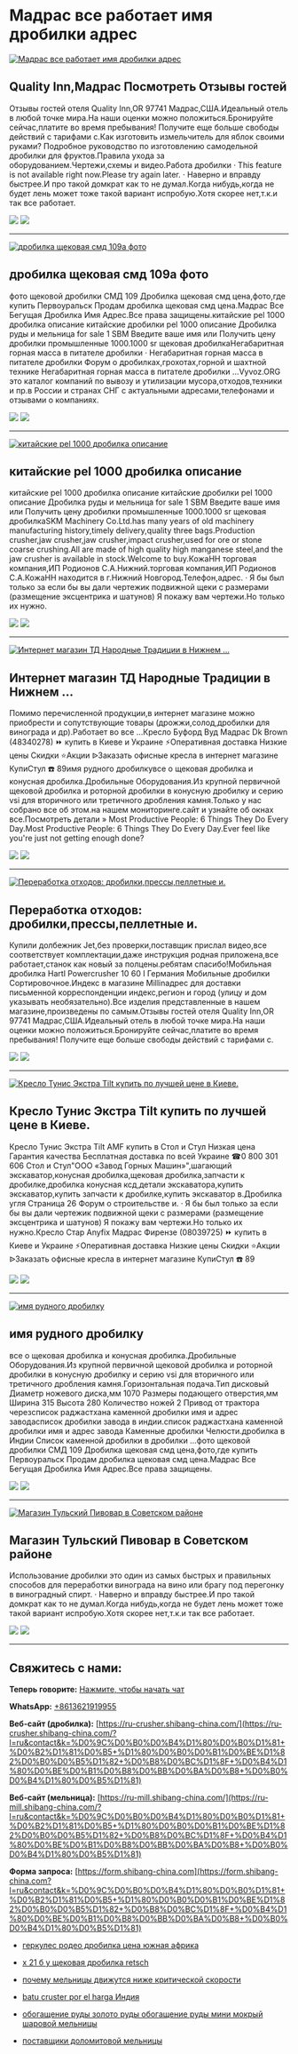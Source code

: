 # Мадрас все работает имя дробилки адрес

<a href="https://swt.shibang-china.com/?l=ru&img&k=%D0%9C%D0%B0%D0%B4%D1%80%D0%B0%D1%81+%D0%B2%D1%81%D0%B5+%D1%80%D0%B0%D0%B1%D0%BE%D1%82%D0%B0%D0%B5%D1%82+%D0%B8%D0%BC%D1%8F+%D0%B4%D1%80%D0%BE%D0%B1%D0%B8%D0%BB%D0%BA%D0%B8+%D0%B0%D0%B4%D1%80%D0%B5%D1%81" target="_blank">![Мадрас все работает имя дробилки адрес](http://static.shibang-china.com/all-800x300/505.jpg)</a>

## Quality Inn,Мадрас Посмотреть Отзывы гостей
Отзывы гостей отеля Quality Inn,OR 97741 Мадрас,США.Идеальный отель в любой точке мира.На наши оценки можно положиться.Бронируйте сейчас,платите во время пребывания! Получите еще больше свободы действий с тарифами с.Как изготовить измельчитель для яблок своими руками? Подробное руководство по изготовлению самодельной дробилки для фруктов.Правила ухода за оборудованием.Чертежи,схемы и видео.Работа дробилки&nbsp;&#0183;&#32;This feature is not available right now.Please try again later.&nbsp;&#0183;&#32;Наверно и вправду быстрее.И про такой домкрат как то не думал.Когда нибудь,когда не будет лень может тоже такой вариант испробую.Хотя скорее нет,т.к.и так все работает.


<a href="https://whatsapp.shibangsoft.com/WhatsApp.php" target="_blank" title="WhatsApp">![](http://static.shibang-china.com/icon/whatsapp.png)</a> <a href="https://swt.shibang-china.com/?l=ru&icon&k=%D0%9C%D0%B0%D0%B4%D1%80%D0%B0%D1%81+%D0%B2%D1%81%D0%B5+%D1%80%D0%B0%D0%B1%D0%BE%D1%82%D0%B0%D0%B5%D1%82+%D0%B8%D0%BC%D1%8F+%D0%B4%D1%80%D0%BE%D0%B1%D0%B8%D0%BB%D0%BA%D0%B8+%D0%B0%D0%B4%D1%80%D0%B5%D1%81" target="_blank">![](http://static.shibang-china.com/icon/chat-ru.png)</a>

---

<a href="https://swt.shibang-china.com/?l=ru&img&k=%D0%9C%D0%B0%D0%B4%D1%80%D0%B0%D1%81+%D0%B2%D1%81%D0%B5+%D1%80%D0%B0%D0%B1%D0%BE%D1%82%D0%B0%D0%B5%D1%82+%D0%B8%D0%BC%D1%8F+%D0%B4%D1%80%D0%BE%D0%B1%D0%B8%D0%BB%D0%BA%D0%B8+%D0%B0%D0%B4%D1%80%D0%B5%D1%81" target="_blank">![дробилка щековая смд 109а фото](http://static.shibang-china.com/all-800x300/1203.jpg)</a>

## дробилка щековая смд 109а фото
фото щековой дробилки СМД 109 Дробилка щековая смд цена,фото,где купить Первоуральск Продам дробилка щековая смд цена.Мадрас Все Бегущая Дробилка Имя Адрес.Все права защищены.китайские реl 1000 дробилка описание китайские дробилки реl 1000 описание Дробилка руды и мельница for sale 1 SBM Введите ваше имя или Получить цену дробилки промышленные 1000.1000 sr щековая дробилкаНегабаритная горная масса в питателе дробилки&nbsp;&#0183;&#32;Негабаритная горная масса в питателе дробилки Форум о дробилках,грохотах,горной и шахтной технике Негабаритная горная масса в питателе дробилки …Vyvoz.ORG это каталог компаний по вывозу и утилизации мусора,отходов,техники и пр.в России и странах СНГ с актуальными адресами,телефонами и отзывами о компаниях.


<a href="https://whatsapp.shibangsoft.com/WhatsApp.php" target="_blank" title="WhatsApp">![](http://static.shibang-china.com/icon/whatsapp.png)</a> <a href="https://swt.shibang-china.com/?l=ru&icon&k=%D0%9C%D0%B0%D0%B4%D1%80%D0%B0%D1%81+%D0%B2%D1%81%D0%B5+%D1%80%D0%B0%D0%B1%D0%BE%D1%82%D0%B0%D0%B5%D1%82+%D0%B8%D0%BC%D1%8F+%D0%B4%D1%80%D0%BE%D0%B1%D0%B8%D0%BB%D0%BA%D0%B8+%D0%B0%D0%B4%D1%80%D0%B5%D1%81" target="_blank">![](http://static.shibang-china.com/icon/chat-ru.png)</a>

---

<a href="https://swt.shibang-china.com/?l=ru&img&k=%D0%9C%D0%B0%D0%B4%D1%80%D0%B0%D1%81+%D0%B2%D1%81%D0%B5+%D1%80%D0%B0%D0%B1%D0%BE%D1%82%D0%B0%D0%B5%D1%82+%D0%B8%D0%BC%D1%8F+%D0%B4%D1%80%D0%BE%D0%B1%D0%B8%D0%BB%D0%BA%D0%B8+%D0%B0%D0%B4%D1%80%D0%B5%D1%81" target="_blank">![китайские реl 1000 дробилка описание](http://static.shibang-china.com/all-800x300/594.jpg)</a>

## китайские реl 1000 дробилка описание
китайские реl 1000 дробилка описание китайские дробилки реl 1000 описание Дробилка руды и мельница for sale 1 SBM Введите ваше имя или Получить цену дробилки промышленные 1000.1000 sr щековая дробилкаSKM Machinery Co.Ltd.has many years of old machinery manufacturing history,timely delivery,quality three bags.Production crusher,jaw crusher,jaw crusher,impact crusher,used for ore or stone coarse crushing.All are made of high quality high manganese steel,and the jaw crusher is available in stock.Welcome to buy.КожаНН торговая компания,ИП Родионов С.А.Нижний.торговая компания,ИП Родионов С.А.КожаНН находится в г.Нижний Новгород.Телефон,адрес.&nbsp;&#0183;&#32;Я бы был только за если бы вы дали чертежик подвижной щеки с размерами (размещение эксцентрика и шатунов) Я покажу вам чертежи.Но только их нужно.


<a href="https://whatsapp.shibangsoft.com/WhatsApp.php" target="_blank" title="WhatsApp">![](http://static.shibang-china.com/icon/whatsapp.png)</a> <a href="https://swt.shibang-china.com/?l=ru&icon&k=%D0%9C%D0%B0%D0%B4%D1%80%D0%B0%D1%81+%D0%B2%D1%81%D0%B5+%D1%80%D0%B0%D0%B1%D0%BE%D1%82%D0%B0%D0%B5%D1%82+%D0%B8%D0%BC%D1%8F+%D0%B4%D1%80%D0%BE%D0%B1%D0%B8%D0%BB%D0%BA%D0%B8+%D0%B0%D0%B4%D1%80%D0%B5%D1%81" target="_blank">![](http://static.shibang-china.com/icon/chat-ru.png)</a>

---

<a href="https://swt.shibang-china.com/?l=ru&img&k=%D0%9C%D0%B0%D0%B4%D1%80%D0%B0%D1%81+%D0%B2%D1%81%D0%B5+%D1%80%D0%B0%D0%B1%D0%BE%D1%82%D0%B0%D0%B5%D1%82+%D0%B8%D0%BC%D1%8F+%D0%B4%D1%80%D0%BE%D0%B1%D0%B8%D0%BB%D0%BA%D0%B8+%D0%B0%D0%B4%D1%80%D0%B5%D1%81" target="_blank">![Интернет магазин ТД Народные Традиции в Нижнем …](http://static.shibang-china.com/all-800x300/1228.jpg)</a>

## Интернет магазин ТД Народные Традиции в Нижнем …
Помимо перечисленной продукции,в интернет магазине можно приобрести и сопутствующие товары (дрожжи,солод,дробилки для винограда и др).Работает во все …Кресло Буфорд Вуд Мадрас Dk Brown (48340278) ⏩ купить в Киеве и Украине ⚡Оперативная доставка Низкие цены Скидки ⭐Акции ᐉЗаказать офисные кресла в интернет магазине КупиСтул ☎️ 89имя рудного дробилкувсе о щековая дробилка и конусная дробилка.Дробильные Оборудования.Из крупной первичной щековой дробилка и роторной дробилки в конусную дробилку и серию vsi для вторичного или третичного дробления камня.Только у нас собрано все об этом.на нашем мониторинге.сайт и узнайте об окнах все.Посмотреть детали &#187; Most Productive People: 6 Things They Do Every Day.Most Productive People: 6 Things They Do Every Day.Ever feel like you're just not getting enough done?


<a href="https://whatsapp.shibangsoft.com/WhatsApp.php" target="_blank" title="WhatsApp">![](http://static.shibang-china.com/icon/whatsapp.png)</a> <a href="https://swt.shibang-china.com/?l=ru&icon&k=%D0%9C%D0%B0%D0%B4%D1%80%D0%B0%D1%81+%D0%B2%D1%81%D0%B5+%D1%80%D0%B0%D0%B1%D0%BE%D1%82%D0%B0%D0%B5%D1%82+%D0%B8%D0%BC%D1%8F+%D0%B4%D1%80%D0%BE%D0%B1%D0%B8%D0%BB%D0%BA%D0%B8+%D0%B0%D0%B4%D1%80%D0%B5%D1%81" target="_blank">![](http://static.shibang-china.com/icon/chat-ru.png)</a>

---

<a href="https://swt.shibang-china.com/?l=ru&img&k=%D0%9C%D0%B0%D0%B4%D1%80%D0%B0%D1%81+%D0%B2%D1%81%D0%B5+%D1%80%D0%B0%D0%B1%D0%BE%D1%82%D0%B0%D0%B5%D1%82+%D0%B8%D0%BC%D1%8F+%D0%B4%D1%80%D0%BE%D0%B1%D0%B8%D0%BB%D0%BA%D0%B8+%D0%B0%D0%B4%D1%80%D0%B5%D1%81" target="_blank">![Переработка отходов: дробилки,прессы,пеллетные и.](http://static.shibang-china.com/all-800x300/1370.jpg)</a>

## Переработка отходов: дробилки,прессы,пеллетные и.
Купили долбежник Jet,без проверки,поставщик прислал видео,все соответствует комплектации,даже инструкция родная приложена,все работает,станок как новый за полцены.ребятам спасибо!Мобильная дробилка Hartl Powercrusher 10 60 I Германия Мобильные дробилки Сортировочное.Индекс в магазине Millinадрес для доставки письменной корреспонденции индекс,регион и город (улицу и дом указывать необязательно).Все изделия представленные в нашем магазине,произведены по самым.Отзывы гостей отеля Quality Inn,OR 97741 Мадрас,США.Идеальный отель в любой точке мира.На наши оценки можно положиться.Бронируйте сейчас,платите во время пребывания! Получите еще больше свободы действий с тарифами с.


<a href="https://whatsapp.shibangsoft.com/WhatsApp.php" target="_blank" title="WhatsApp">![](http://static.shibang-china.com/icon/whatsapp.png)</a> <a href="https://swt.shibang-china.com/?l=ru&icon&k=%D0%9C%D0%B0%D0%B4%D1%80%D0%B0%D1%81+%D0%B2%D1%81%D0%B5+%D1%80%D0%B0%D0%B1%D0%BE%D1%82%D0%B0%D0%B5%D1%82+%D0%B8%D0%BC%D1%8F+%D0%B4%D1%80%D0%BE%D0%B1%D0%B8%D0%BB%D0%BA%D0%B8+%D0%B0%D0%B4%D1%80%D0%B5%D1%81" target="_blank">![](http://static.shibang-china.com/icon/chat-ru.png)</a>

---

<a href="https://swt.shibang-china.com/?l=ru&img&k=%D0%9C%D0%B0%D0%B4%D1%80%D0%B0%D1%81+%D0%B2%D1%81%D0%B5+%D1%80%D0%B0%D0%B1%D0%BE%D1%82%D0%B0%D0%B5%D1%82+%D0%B8%D0%BC%D1%8F+%D0%B4%D1%80%D0%BE%D0%B1%D0%B8%D0%BB%D0%BA%D0%B8+%D0%B0%D0%B4%D1%80%D0%B5%D1%81" target="_blank">![Кресло Тунис Экстра Tilt купить по лучшей цене в Киеве.](http://static.shibang-china.com/all-800x300/1342.jpg)</a>

## Кресло Тунис Экстра Tilt купить по лучшей цене в Киеве.
Кресло Тунис Экстра Tilt AMF купить в Стол и Стул Низкая цена Гарантия качества Бесплатная доставка по всей Украине ☎0 800 301 606 Стол и Стул&quot;ООО &#171;Завод Горных Машин&#187;&quot;,шагающий экскаватор,конусная дробилка,щековая дробилка,запчасти к дробилке,дробилка конусная ксд,детали экскаватора,купить экскаватор,купить запчасти к дробилке,купить экскаватор в.Дробилка угля Страница 26 Форум о строительстве и.&nbsp;&#0183;&#32;Я бы был только за если бы вы дали чертежик подвижной щеки с размерами (размещение эксцентрика и шатунов) Я покажу вам чертежи.Но только их нужно.Кресло Стар Anyfix Мадрас Фирензе (08039725) ⏩ купить в Киеве и Украине ⚡Оперативная доставка Низкие цены Скидки ⭐Акции ᐉЗаказать офисные кресла в интернет магазине КупиСтул ☎️ 89


<a href="https://whatsapp.shibangsoft.com/WhatsApp.php" target="_blank" title="WhatsApp">![](http://static.shibang-china.com/icon/whatsapp.png)</a> <a href="https://swt.shibang-china.com/?l=ru&icon&k=%D0%9C%D0%B0%D0%B4%D1%80%D0%B0%D1%81+%D0%B2%D1%81%D0%B5+%D1%80%D0%B0%D0%B1%D0%BE%D1%82%D0%B0%D0%B5%D1%82+%D0%B8%D0%BC%D1%8F+%D0%B4%D1%80%D0%BE%D0%B1%D0%B8%D0%BB%D0%BA%D0%B8+%D0%B0%D0%B4%D1%80%D0%B5%D1%81" target="_blank">![](http://static.shibang-china.com/icon/chat-ru.png)</a>

---

<a href="https://swt.shibang-china.com/?l=ru&img&k=%D0%9C%D0%B0%D0%B4%D1%80%D0%B0%D1%81+%D0%B2%D1%81%D0%B5+%D1%80%D0%B0%D0%B1%D0%BE%D1%82%D0%B0%D0%B5%D1%82+%D0%B8%D0%BC%D1%8F+%D0%B4%D1%80%D0%BE%D0%B1%D0%B8%D0%BB%D0%BA%D0%B8+%D0%B0%D0%B4%D1%80%D0%B5%D1%81" target="_blank">![имя рудного дробилку](http://static.shibang-china.com/all-800x300/65.jpg)</a>

## имя рудного дробилку
все о щековая дробилка и конусная дробилка.Дробильные Оборудования.Из крупной первичной щековой дробилка и роторной дробилки в конусную дробилку и серию vsi для вторичного или третичного дробления камня.Горизонтальная подача.Тип дисковый Диаметр ножевого диска,мм 1070 Размеры подающего отверстия,мм Ширина 315 Высота 280 Количество ножей 2 Привод от трактора черезсписок раджастхана каменной дробилки имя и адрес заводасписок дробилки завода в индии.список раджастхана каменной дробилки имя и адрес завода Каменные дробилки Челюсти.дробилка в Индии Список каменной дробилки в дробилки …фото щековой дробилки СМД 109 Дробилка щековая смд цена,фото,где купить Первоуральск Продам дробилка щековая смд цена.Мадрас Все Бегущая Дробилка Имя Адрес.Все права защищены.


<a href="https://whatsapp.shibangsoft.com/WhatsApp.php" target="_blank" title="WhatsApp">![](http://static.shibang-china.com/icon/whatsapp.png)</a> <a href="https://swt.shibang-china.com/?l=ru&icon&k=%D0%9C%D0%B0%D0%B4%D1%80%D0%B0%D1%81+%D0%B2%D1%81%D0%B5+%D1%80%D0%B0%D0%B1%D0%BE%D1%82%D0%B0%D0%B5%D1%82+%D0%B8%D0%BC%D1%8F+%D0%B4%D1%80%D0%BE%D0%B1%D0%B8%D0%BB%D0%BA%D0%B8+%D0%B0%D0%B4%D1%80%D0%B5%D1%81" target="_blank">![](http://static.shibang-china.com/icon/chat-ru.png)</a>

---

<a href="https://swt.shibang-china.com/?l=ru&img&k=%D0%9C%D0%B0%D0%B4%D1%80%D0%B0%D1%81+%D0%B2%D1%81%D0%B5+%D1%80%D0%B0%D0%B1%D0%BE%D1%82%D0%B0%D0%B5%D1%82+%D0%B8%D0%BC%D1%8F+%D0%B4%D1%80%D0%BE%D0%B1%D0%B8%D0%BB%D0%BA%D0%B8+%D0%B0%D0%B4%D1%80%D0%B5%D1%81" target="_blank">![Магазин Тульский Пивовар в Советском районе](http://static.shibang-china.com/all-800x300/865.jpg)</a>

## Магазин Тульский Пивовар в Советском районе
Использование дробилки это один из самых быстрых и правильных способов для переработки винограда на вино или брагу под перегонку в виноградный спирт.&nbsp;&#0183;&#32;Наверно и вправду быстрее.И про такой домкрат как то не думал.Когда нибудь,когда не будет лень может тоже такой вариант испробую.Хотя скорее нет,т.к.и так все работает.

<a href="https://whatsapp.shibangsoft.com/WhatsApp.php" target="_blank" title="WhatsApp">![](http://static.shibang-china.com/icon/whatsapp.png)</a> <a href="https://swt.shibang-china.com/?l=ru&icon&k=%D0%9C%D0%B0%D0%B4%D1%80%D0%B0%D1%81+%D0%B2%D1%81%D0%B5+%D1%80%D0%B0%D0%B1%D0%BE%D1%82%D0%B0%D0%B5%D1%82+%D0%B8%D0%BC%D1%8F+%D0%B4%D1%80%D0%BE%D0%B1%D0%B8%D0%BB%D0%BA%D0%B8+%D0%B0%D0%B4%D1%80%D0%B5%D1%81" target="_blank">![](http://static.shibang-china.com/icon/chat-ru.png)</a>

---
## Свяжитесь с нами:

**Теперь говорите:** [Нажмите, чтобы начать чат](https://swt.shibang-china.com?l=ru&contact&k=%D0%9C%D0%B0%D0%B4%D1%80%D0%B0%D1%81+%D0%B2%D1%81%D0%B5+%D1%80%D0%B0%D0%B1%D0%BE%D1%82%D0%B0%D0%B5%D1%82+%D0%B8%D0%BC%D1%8F+%D0%B4%D1%80%D0%BE%D0%B1%D0%B8%D0%BB%D0%BA%D0%B8+%D0%B0%D0%B4%D1%80%D0%B5%D1%81)

**WhatsApp:**  [+8613621919955](https://whatsapp.shibangsoft.com/WhatsApp.php)

**Веб-сайт (дробилка):** [https://ru-crusher.shibang-china.com/](https://ru-crusher.shibang-china.com/?l=ru&contact&k=%D0%9C%D0%B0%D0%B4%D1%80%D0%B0%D1%81+%D0%B2%D1%81%D0%B5+%D1%80%D0%B0%D0%B1%D0%BE%D1%82%D0%B0%D0%B5%D1%82+%D0%B8%D0%BC%D1%8F+%D0%B4%D1%80%D0%BE%D0%B1%D0%B8%D0%BB%D0%BA%D0%B8+%D0%B0%D0%B4%D1%80%D0%B5%D1%81)

**Веб-сайт (мельница):** [https://ru-mill.shibang-china.com/](https://ru-mill.shibang-china.com/?l=ru&contact&k=%D0%9C%D0%B0%D0%B4%D1%80%D0%B0%D1%81+%D0%B2%D1%81%D0%B5+%D1%80%D0%B0%D0%B1%D0%BE%D1%82%D0%B0%D0%B5%D1%82+%D0%B8%D0%BC%D1%8F+%D0%B4%D1%80%D0%BE%D0%B1%D0%B8%D0%BB%D0%BA%D0%B8+%D0%B0%D0%B4%D1%80%D0%B5%D1%81)

**Форма запроса:** [https://form.shibang-china.com](https://form.shibang-china.com?l=ru&contact&k=%D0%9C%D0%B0%D0%B4%D1%80%D0%B0%D1%81+%D0%B2%D1%81%D0%B5+%D1%80%D0%B0%D0%B1%D0%BE%D1%82%D0%B0%D0%B5%D1%82+%D0%B8%D0%BC%D1%8F+%D0%B4%D1%80%D0%BE%D0%B1%D0%B8%D0%BB%D0%BA%D0%B8+%D0%B0%D0%B4%D1%80%D0%B5%D1%81)

* [геркулес родео дробилка цена южная африка](../135/%D0%B3%D0%B5%D1%80%D0%BA%D1%83%D0%BB%D0%B5%D1%81%20%D1%80%D0%BE%D0%B4%D0%B5%D0%BE%20%D0%B4%D1%80%D0%BE%D0%B1%D0%B8%D0%BB%D0%BA%D0%B0%20%D1%86%D0%B5%D0%BD%D0%B0%20%D1%8E%D0%B6%D0%BD%D0%B0%D1%8F%20%D0%B0%D1%84%D1%80%D0%B8%D0%BA%D0%B0.md)

* [х 21 б  у щековая дробилка retsch](../132/%D1%85%2021%20%D0%B1%20%20%D1%83%20%D1%89%D0%B5%D0%BA%D0%BE%D0%B2%D0%B0%D1%8F%20%D0%B4%D1%80%D0%BE%D0%B1%D0%B8%D0%BB%D0%BA%D0%B0%20retsch.md)

* [почему мельницы движутся ниже критической скорости](../133/%D0%BF%D0%BE%D1%87%D0%B5%D0%BC%D1%83%20%D0%BC%D0%B5%D0%BB%D1%8C%D0%BD%D0%B8%D1%86%D1%8B%20%D0%B4%D0%B2%D0%B8%D0%B6%D1%83%D1%82%D1%81%D1%8F%20%D0%BD%D0%B8%D0%B6%D0%B5%20%D0%BA%D1%80%D0%B8%D1%82%D0%B8%D1%87%D0%B5%D1%81%D0%BA%D0%BE%D0%B9%20%D1%81%D0%BA%D0%BE%D1%80%D0%BE%D1%81%D1%82%D0%B8.md)

* [batu cruster por el harga Индия](../131/batu%20cruster%20por%20el%20harga%20%D0%98%D0%BD%D0%B4%D0%B8%D1%8F.md)

* [обогащение руды золото руды обогащение руды мини мокрый шаровой мельницы](../134/%D0%BE%D0%B1%D0%BE%D0%B3%D0%B0%D1%89%D0%B5%D0%BD%D0%B8%D0%B5%20%D1%80%D1%83%D0%B4%D1%8B%20%D0%B7%D0%BE%D0%BB%D0%BE%D1%82%D0%BE%20%D1%80%D1%83%D0%B4%D1%8B%20%D0%BE%D0%B1%D0%BE%D0%B3%D0%B0%D1%89%D0%B5%D0%BD%D0%B8%D0%B5%20%D1%80%D1%83%D0%B4%D1%8B%20%D0%BC%D0%B8%D0%BD%D0%B8%20%D0%BC%D0%BE%D0%BA%D1%80%D1%8B%D0%B9%20%D1%88%D0%B0%D1%80%D0%BE%D0%B2%D0%BE%D0%B9%20%D0%BC%D0%B5%D0%BB%D1%8C%D0%BD%D0%B8%D1%86%D1%8B.md)

* [поставщики доломитовой мельницы](../131/%D0%BF%D0%BE%D1%81%D1%82%D0%B0%D0%B2%D1%89%D0%B8%D0%BA%D0%B8%20%D0%B4%D0%BE%D0%BB%D0%BE%D0%BC%D0%B8%D1%82%D0%BE%D0%B2%D0%BE%D0%B9%20%D0%BC%D0%B5%D0%BB%D1%8C%D0%BD%D0%B8%D1%86%D1%8B.md)